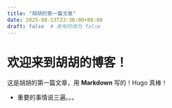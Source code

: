 ```yaml
---
title: "胡胡的第一篇文章"
date: 2025-08-13T23:30:00+08:00
draft: false  # 发布时改为 false
---
```


# 欢迎来到胡胡的博客！

 这是胡胡的第一篇文章，用 **Markdown** 写的！Hugo 真棒！


- 重要的事情说三遍。。。
